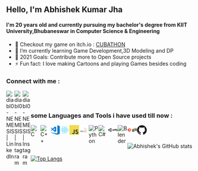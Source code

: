 ## Hello, I'm Abhishek Kumar Jha
#### I'm 20 years old and currently pursuing my bachelor's degree from KIIT University,Bhubaneswar in Computer Science & Engineering 

 - 🔭 Checkout my game on itch.io : [CUBATHON][itchlink]
 - 🌱 I’m currently learning Game Development,3D Modeling and DP
 - 🥅 2021 Goals: Contribute more to Open Source projects
 - ⚡ Fun fact: I love making Cartoons and playing Games besides coding

### Connect with me : 
[<img align="left" alt="diabl0-NEMESIS | LinkedIn" width="22px" src="https://cdn.jsdelivr.net/npm/simple-icons@v3/icons/linkedin.svg" />][linkedin]
[<img align="left" alt="diabl0-NEMESIS | Instagram" width="22px" src="https://cdn.jsdelivr.net/npm/simple-icons@v3/icons/instagram.svg" />][instagram]
[<img align="left" alt="diabl0-NEMESIS | Instagram" width="22px" src="https://cdn.jsdelivr.net/npm/simple-icons@v3/icons/facebook.svg" />][facebook]

<br />
<br />

### some Languages and Tools i have used till now :
[<img align="left" alt="C" width="26px" src="https://cdn.jsdelivr.net/npm/simple-icons@3.13.0/icons/c.svg" />][github]
[<img align="left" alt="C++" width="26px" src="https://cdn.jsdelivr.net/npm/simple-icons@v3/icons/cplusplus.svg" />][github]
[<img align="left" alt="Visual Studio Code" width="26px" src="https://raw.githubusercontent.com/github/explore/80688e429a7d4ef2fca1e82350fe8e3517d3494d/topics/visual-studio-code/visual-studio-code.png" />][github]
[<img align="left" alt="React" width="26px" src="https://raw.githubusercontent.com/github/explore/80688e429a7d4ef2fca1e82350fe8e3517d3494d/topics/react/react.png" />][github]
[<img align="left" alt="JavaScript" width="26px" src="https://raw.githubusercontent.com/github/explore/80688e429a7d4ef2fca1e82350fe8e3517d3494d/topics/javascript/javascript.png" />][github]
[<img align="left" alt="MySQL" width="26px" src="https://raw.githubusercontent.com/github/explore/80688e429a7d4ef2fca1e82350fe8e3517d3494d/topics/mysql/mysql.png" />][github]
[<img align="left" alt="Python" width="26px" src="https://cdn.jsdelivr.net/npm/simple-icons@v3/icons/python.svg" />][github]
[<img align="left" alt="C#" width="26px" src="https://cdn.jsdelivr.net/npm/simple-icons@3.13.0/icons/csharp.svg" />][github]
[<img align="left" alt="Unity3D" width="26px" src="https://raw.githubusercontent.com/github/explore/80688e429a7d4ef2fca1e82350fe8e3517d3494d/topics/unity/unity.png" />][github]
[<img align="left" alt="Blender" width="26px" src="https://cdn.jsdelivr.net/npm/simple-icons@v3/icons/blender.svg" />][github]
[<img align="left" alt="Git" width="26px" src="https://raw.githubusercontent.com/github/explore/80688e429a7d4ef2fca1e82350fe8e3517d3494d/topics/git/git.png" />][github]
[<img align="left" alt="GitHub" width="26px" src="https://raw.githubusercontent.com/github/explore/78df643247d429f6cc873026c0622819ad797942/topics/github/github.png" />][github]

<br />
<br />

 ![Abhishek's GitHub stats](https://github-readme-stats.vercel.app/api?username=diabl0-NEMESIS&show_icons=true&theme=radical)
<br />
<br />
 [![Top Langs](https://github-readme-stats.vercel.app/api/top-langs/?username=diabl0-NEMESIS&layout=compact)](https://github.com/anuraghazra/github-readme-stats)
 
 
[github]: https://github.com/diabl0-NEMESIS/Github
[itchlink]: https://abhishek-kr-jha.itch.io/cubathon
[linkedin]: https://www.linkedin.com/in/abhishek-jha-74a757195/
[instagram]: https://www.instagram.com/dem0nic_p0tat0/
[facebook]: https://www.facebook.com/profile.php?id=100006434136292
